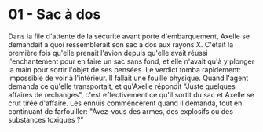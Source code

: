 # 01 - Sac à dos

Dans la file d'attente de la sécurité avant porte d'embarquement, Axelle se
demandait à quoi ressemblerait son sac à dos aux rayons X. C'était la première
fois qu'elle prenait l'avion depuis qu'elle avait réussi l'enchantement pour en
faire un sac sans fond, et elle n'avait qu'à y plonger la main pour sortir
l'objet de ses pensées. Le verdict tomba rapidement: impossible de voir à
l'intérieur. Il fallait une fouille physique. Quand l'agent demanda ce qu'elle
transportait, et qu'Axelle répondit "Juste quelques affaires de rechanges",
c'est effectivement ce qu'il sortit du sac et Axelle se crut tirée d'affaire.
Les ennuis commencèrent quand il demanda, tout en continuant de farfouiller:
"Avez-vous des armes, des explosifs ou des substances toxiques ?"

